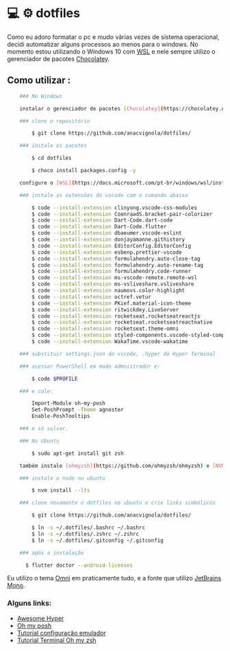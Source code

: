# :computer: :gear: dotfiles

Como eu adoro formatar o pc e mudo várias vezes de sistema operacional, decidi automatizar alguns processos ao menos para o windows. No momento estou utilizando o Windows 10 com [WSL](https://docs.microsoft.com/pt-br/windows/wsl/install) e nele sempre utilizo o gerenciador de pacotes [Chocolatey](https://chocolatey.org/).

## Como utilizar :

```bash
    ### No Windows

    instalar o gerenciador de pacotes [Chocolatey](https://chocolatey.org/)

    ### clone o repositório

        $ git clone https://github.com/anacvignola/dotfiles/

    ### instale os pacotes

        $ cd dotfiles

        $ choco install packages.config -y

    configure o [WSL](https://docs.microsoft.com/pt-br/windows/wsl/install) e instale o ubuntu

    ### instale as extensões do vscode com o comando abaixo

        $ code --install-extension clinyong.vscode-css-modules
        $ code --install-extension CoenraadS.bracket-pair-colorizer
        $ code --install-extension Dart-Code.dart-code
        $ code --install-extension Dart-Code.flutter
        $ code --install-extension dbaeumer.vscode-eslint
        $ code --install-extension donjayamanne.githistory
        $ code --install-extension EditorConfig.EditorConfig
        $ code --install-extension esbenp.prettier-vscode
        $ code --install-extension formulahendry.auto-close-tag
        $ code --install-extension formulahendry.auto-rename-tag
        $ code --install-extension formulahendry.code-runner
        $ code --install-extension ms-vscode-remote.remote-wsl
        $ code --install-extension ms-vsliveshare.vsliveshare
        $ code --install-extension naumovs.color-highlight
        $ code --install-extension octref.vetur
        $ code --install-extension PKief.material-icon-theme
        $ code --install-extension ritwickdey.LiveServer
        $ code --install-extension rocketseat.rocketseatreactjs
        $ code --install-extension rocketseat.rocketseatreactnative
        $ code --install-extension rocketseat.theme-omni
        $ code --install-extension styled-components.vscode-styled-components
        $ code --install-extension WakaTime.vscode-wakatime

    ### substituir settings.json do vscode, .hyper do Hyper Terminal

    ### acessar PowerShell em modo admnistrador e:

        $ code $PROFILE

    ### e cole:

        Import-Module oh-my-posh
        Set-PoshPrompt -Theme agnoster
        Enable-PoshTooltips

    ### e só salvar.

    ### No Ubuntu

        $ sudo apt-get install git zsh

    também instale [ohmyzsh](https://github.com/ohmyzsh/ohmyzsh) e [NVM](https://github.com/nvm-sh/nvm)

    ### instale o node no ubuntu

        $ nvm install --lts

    ### clone novamente o dotfiles no ubuntu e crie links simbólicos

        $ git clone https://github.com/anacvignola/dotfiles/

        $ ln -s ~/.dotfiles/.bashrc ~/.bashrc
        $ ln -s ~/.dotfiles/.zshrc ~/.zshrc
        $ ln -s ~/.dotfiles/.gitconfig ~/.gitconfig

    ### após a instalação

      $ flutter doctor --android-licenses

```

Eu utilizo o tema [Omni](https://github.com/getomni) em praticamente tudo, e a fonte que utilizo [JetBrains Mono](https://www.jetbrains.com/lp/mono).

### Alguns links:

- [Awesome Hyper](https://github.com/bnb/awesome-hyper)
- [Oh my posh](https://ohmyposh.dev/)
- [Tutorial configuração emulador](https://react-native.rocketseat.dev/)
- [Tutorial Terminal Oh my zsh](https://blog.rocketseat.com.br/terminal-com-oh-my-zsh-spaceship-dracula-e-mais/)
